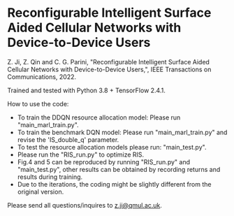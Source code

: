 # Reconfigurable Intelligent Surface Aided Cellular Networks with Device-to-Device Users

Z. Ji, Z. Qin and C. G. Parini, "Reconfigurable Intelligent Surface Aided Cellular Networks with Device-to-Device Users,", IEEE Transactions on Communications, 2022.

Trained and tested with Python 3.8 + TensorFlow 2.4.1. 

How to use the code:

- To train the DDQN resource allocation model: Please run "main_marl_train.py".
- To train the benchmark DQN model: Please run "main_marl_train.py" and revise the 'IS_double_q' parameter.
- To test the resource allocation models please run: "main_test.py".
- Please run the "RIS_run.py" to optimize RIS.
- Fig.4 and 5 can be reproduced by running "RIS_run.py" and "main_test.py", other results can be obtained by recording returns and results during training.
- Due to the iterations, the coding might be slightly different from the original version.

Please send all questions/inquires to z.ji@qmul.ac.uk.
